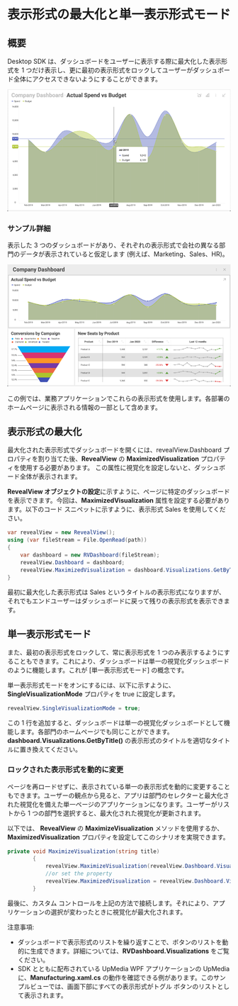 # 表示形式の最大化と単一表示形式モード

## 概要

Desktop SDK は、ダッシュボードをユーザーに表示する際に最大化した表示形式を 1 つだけ表示し、更に最初の表示形式をロックしてユーザーがダッシュボード全体にアクセスできないようにすることができます。

<img src="images/three_divisions_dashboard_maximized.png" alt="Displaying a dashboard with a maximized visualization" class="responsive-img"/>

### サンプル詳細

表示した 3 つのダッシュボードがあり、それぞれの表示形式で会社の異なる部門のデータが表示されていると仮定します (例えば、Marketing、Sales、HR)。

<img src="images/three_divisions_dashboard.png" alt="Displaying a dashboard with three visualizations" class="responsive-img"/>

この例では、業務アプリケーションでこれらの表示形式を使用します。各部署のホームページに表示される情報の一部として含めます。

## 表示形式の最大化

最大化された表示形式でダッシュボードを開くには、revealView.Dashboard プロパティを割り当てた後、__RevealView__ の __MaximizedVisualization__ プロパティを使用する必要があります。
この属性に視覚化を設定しないと、ダッシュボード全体が表示されます。


**RevealView オブジェクトの設定**に示すように、ページに特定のダッシュボードを表示できます。今回は、__MaximizedVisualization__ 属性を設定する必要があります。以下のコード スニペットに示すように、表示形式 Sales を使用してください。

``` csharp
var revealView = new RevealView();
using (var fileStream = File.OpenRead(path))
{
    var dashboard = new RVDashboard(fileStream);
    revealView.Dashboard = dashboard;
    revealView.MaximizedVisualization = dashboard.Visualizations.GetByTitle("Sales");
}
```

最初に最大化した表示形式は Sales というタイトルの表示形式になりますが、それでもエンドユーザーはダッシュボードに戻って残りの表示形式を表示できます。

## 単一表示形式モード

また、最初の表示形式をロックして、常に表示形式を 1 つのみ表示するようにすることもできます。これにより、ダッシュボードは単一の視覚化ダッシュボードのように機能します。これが [単一表示形式モード] の概念です。

単一表示形式モードをオンにするには、以下に示すように、
__SingleVisualizationMode__
プロパティを true に設定します。

``` csharp
revealView.SingleVisualizationMode = true;
```

この 1 行を追加すると、ダッシュボードは単一の視覚化ダッシュボードとして機能します。各部門のホームページでも同じことができます。__dashboard.Visualizations.GetByTitle()__ の表示形式のタイトルを適切なタイトルに置き換えてください。


### ロックされた表示形式を動的に変更

ページを再ロードせずに、表示されている単一の表示形式を動的に変更することもできます。ユーザーの観点から見ると、アプリは部門のセレクターと最大化された視覚化を備えた単一ページのアプリケーションになります。ユーザーがリストから 1 つの部門を選択すると、最大化された視覚化が更新されます。

以下では、
__RevealView__ の __MaximizeVisualization__ メソッドを使用するか、__MaximizedVisualization__ プロパティを設定してこのシナリオを実現できます。

``` csharp
private void MaximizeVisualization(string title)
        {
            revealView.MaximizeVisualization(revealView.Dashboard.Visualizations.GetTitle(title));
            //or set the property
            revealView.MaximizedVisualization = revealView.Dashboard.Visualizations.GetTitle(title);
        }
```

最後に、カスタム コントロールを上記の方法で接続します。それにより、アプリケーションの選択が変わったときに視覚化が最大化されます。

注意事項:

  - ダッシュボードで表示形式のリストを繰り返すことで、ボタンのリストを動的に生成できます。詳細については、__RVDashboard.Visualizations__ をご覧ください。
  - SDK とともに配布されている UpMedia WPF アプリケーションの UpMedia に、**Manufacturing.xaml.cs** の動作を確認できる例があります。このサンプルビューでは、画面下部にすべての表示形式がトグル ボタンのリストとして表示されます。
